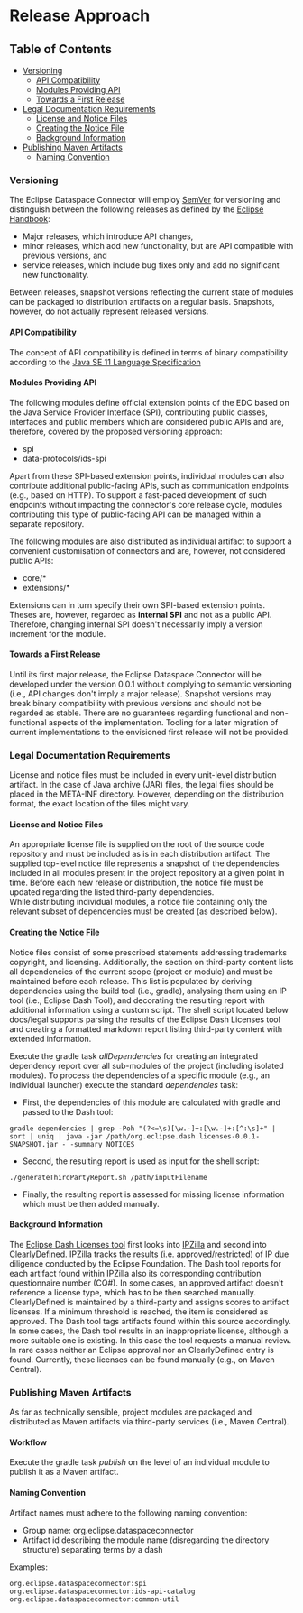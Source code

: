 Release Approach
================

## Table of Contents

* [Versioning](#versioning)
  * [API Compatibility](#api-compatibility)
  * [Modules Providing API](#modules-providing-api)
  * [Towards a First Release](#towards-a-first-release)
* [Legal Documentation Requirements](#legal-documentation-requirements)
  * [License and Notice Files](#license-and-notice-files)
  * [Creating the Notice File](#creating-the-notice-file)
  * [Background Information](#background-information)
* [Publishing Maven Artifacts](#publishing-maven-artifacts)
  * [Naming Convention](#naming-convention)

### Versioning

The Eclipse Dataspace Connector will employ [SemVer](https://semver.org) for versioning and distinguish between the following releases as defined by the [Eclipse Handbook](https://www.eclipse.org/projects/handbook/#release):

- Major releases, which introduce API changes,
- minor releases, which add new functionality, but are API compatible with previous versions, and
- service releases, which include bug fixes only and add no significant new functionality.

Between releases, snapshot versions reflecting the current state of modules can be packaged to distribution artifacts on a regular basis. 
Snapshots, however, do not actually represent released versions.

#### API Compatibility

The concept of API compatibility is defined in terms of binary compatibility according to the [Java SE 11 Language Specification](https://docs.oracle.com/javase/specs/jls/se11/html/jls-13.html) 

#### Modules Providing API

The following modules define official extension points of the EDC based on the Java Service Provider Interface (SPI),
contributing public classes, interfaces and public members which are considered public APIs and are, therefore, covered by the proposed versioning approach:
- spi
- data-protocols/ids-spi

Apart from these SPI-based extension points, individual modules can also contribute additional public-facing APIs, such as communication endpoints (e.g., based on HTTP).
To support a fast-paced development of such endpoints without impacting the connector's core release cycle, modules contributing this type of public-facing API can be managed within a separate repository.

The following modules are also distributed as individual artifact to support a convenient customisation of connectors and are, however, not considered public APIs:
- core/*
- extensions/*

Extensions can in turn specify their own SPI-based extension points.
Theses are, however, regarded as **internal SPI** and not as a public API.
Therefore, changing internal SPI doesn't necessarily imply a version increment for the module.

#### Towards a First Release

Until its first major release, the Eclipse Dataspace Connector will be developed under the version 0.0.1 without complying to semantic versioning (i.e., API changes don't imply a major release).
Snapshot versions may break binary compatibility with previous versions and should not be regarded as stable.
There are no guarantees regarding functional and non-functional aspects of the implementation.
Tooling for a later migration of current implementations to the envisioned first release will not be provided.

### Legal Documentation Requirements

License and notice files must be included in every unit-level distribution artifact. In the case of Java archive (JAR) files, the legal files should be placed in the META-INF directory. However, depending on the distribution format, the exact location of the files might vary.

#### License and Notice Files

An appropriate license file is supplied on the root of the source code repository and must be included as is in each distribution artifact.
The supplied top-level notice file represents a snapshot of the dependencies included in all modules present in the project repository at a given point in time.
Before each new release or distribution, the notice file must be updated regarding the listed third-party dependencies.  
While distributing individual modules, a notice file containing only the relevant subset of dependencies must be created (as described below). 

#### Creating the Notice File

Notice files consist of some prescribed statements addressing trademarks copyright, and licensing.
Additionally, the section on third-party content lists all dependencies of the current scope (project or module) and must be maintained before each release.
This list is populated by deriving dependencies using the build tool (i.e., gradle), analysing them using an IP tool (i.e., Eclipse Dash Tool), and decorating the resulting report with additional information using a custom script.
The shell script located below docs/legal supports parsing the results of the Eclipse Dash Licenses tool and creating a formatted markdown report listing third-party content with extended information.

Execute the gradle task *allDependencies* for creating an integrated dependency report over all sub-modules of the project (including isolated modules). 
To process the dependencies of a specific module (e.g., an individual launcher) execute the standard *dependencies* task:

- First, the dependencies of this module are calculated with gradle and passed to the Dash tool:
```
gradle dependencies | grep -Poh "(?<=\s)[\w.-]+:[\w.-]+:[^:\s]+" | sort | uniq | java -jar /path/org.eclipse.dash.licenses-0.0.1-SNAPSHOT.jar - -summary NOTICES
```

- Second, the resulting report is used as input for the shell script:
```
./generateThirdPartyReport.sh /path/inputFilename
```

- Finally, the resulting report is assessed for missing license information which must be then added manually. 

#### Background Information

The [Eclipse Dash Licenses tool](https://github.com/eclipse/dash-licenses) first looks into [IPZilla](https://dev.eclipse.org/ipzilla) and second into [ClearlyDefined](https://clearlydefined.io).
IPZilla tracks the results (i.e. approved/restricted) of IP due diligence conducted by the Eclipse Foundation. The Dash tool reports for each artifact found within IPZilla also its corresponding contribution questionnaire number (CQ#). In some cases, an approved artifact doesn't reference a license type, which has to be then searched manually.
ClearlyDefined is maintained by a third-party and assigns scores to artifact licenses. If a minimum threshold is reached, the item is considered as approved. The Dash tool tags artifacts found within this source accordingly. In some cases, the Dash tool results in an inappropriate license, although a more suitable one is existing. In this case the tool requests a manual review.
In rare cases neither an Eclipse approval nor an ClearlyDefined entry is found. Currently, these licenses can be found manually (e.g., on Maven Central).

### Publishing Maven Artifacts

As far as technically sensible, project modules are packaged and distributed as Maven artifacts via third-party services (i.e., Maven Central).

#### Workflow

Execute the gradle task *publish* on the level of an individual module to publish it as a Maven artifact.

#### Naming Convention

Artifact names must adhere to the following naming convention:

- Group name: org.eclipse.dataspaceconnector
- Artifact id describing the module name (disregarding the directory structure) separating terms by a dash

Examples:
```
org.eclipse.dataspaceconnector:spi
org.eclipse.dataspaceconnector:ids-api-catalog
org.eclipse.dataspaceconnector:common-util
```